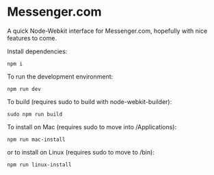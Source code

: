 # Messenger.com

A quick Node-Webkit interface for Messenger.com, hopefully with nice features to come.

Install dependencies:

    npm i

To run the development environment:

    npm run dev
    
To build (requires sudo to build with node-webkit-builder):

    sudo npm run build
    
To install on Mac (requires sudo to move into /Applications):

    npm run mac-install

or to install on Linux (requires sudo to move to /bin):

    npm run linux-install

